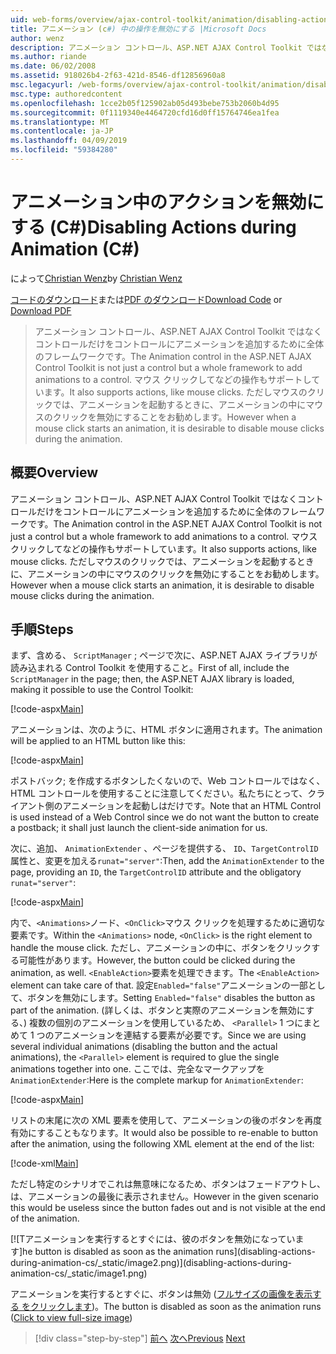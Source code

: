 ```yaml
---
uid: web-forms/overview/ajax-control-toolkit/animation/disabling-actions-during-animation-cs
title: アニメーション (c#) 中の操作を無効にする |Microsoft Docs
author: wenz
description: アニメーション コントロール、ASP.NET AJAX Control Toolkit ではなくコントロールだけをコントロールにアニメーションを追加するために全体のフレームワークです。 アクションもサポートしています.
ms.author: riande
ms.date: 06/02/2008
ms.assetid: 918026b4-2f63-421d-8546-df12856960a8
msc.legacyurl: /web-forms/overview/ajax-control-toolkit/animation/disabling-actions-during-animation-cs
msc.type: authoredcontent
ms.openlocfilehash: 1cce2b05f125902ab05d493bebe753b2060b4d95
ms.sourcegitcommit: 0f1119340e4464720cfd16d0ff15764746ea1fea
ms.translationtype: MT
ms.contentlocale: ja-JP
ms.lasthandoff: 04/09/2019
ms.locfileid: "59384280"
---
```

# <a name="disabling-actions-during-animation-c"></a><span data-ttu-id="18993-104">アニメーション中のアクションを無効にする (C#)</span><span class="sxs-lookup"><span data-stu-id="18993-104">Disabling Actions during Animation (C#)</span></span>

<span data-ttu-id="18993-105">によって[Christian Wenz](https://github.com/wenz)</span><span class="sxs-lookup"><span data-stu-id="18993-105">by [Christian Wenz](https://github.com/wenz)</span></span>

<span data-ttu-id="18993-106">[コードのダウンロード](http://download.microsoft.com/download/f/9/a/f9a26acd-8df4-4484-8a18-199e4598f411/Animation7.cs.zip)または[PDF のダウンロード](http://download.microsoft.com/download/6/7/1/6718d452-ff89-4d3f-a90e-c74ec2d636a3/animation7CS.pdf)</span><span class="sxs-lookup"><span data-stu-id="18993-106">[Download Code](http://download.microsoft.com/download/f/9/a/f9a26acd-8df4-4484-8a18-199e4598f411/Animation7.cs.zip) or [Download PDF](http://download.microsoft.com/download/6/7/1/6718d452-ff89-4d3f-a90e-c74ec2d636a3/animation7CS.pdf)</span></span>

> <span data-ttu-id="18993-107">アニメーション コントロール、ASP.NET AJAX Control Toolkit ではなくコントロールだけをコントロールにアニメーションを追加するために全体のフレームワークです。</span><span class="sxs-lookup"><span data-stu-id="18993-107">The Animation control in the ASP.NET AJAX Control Toolkit is not just a control but a whole framework to add animations to a control.</span></span> <span data-ttu-id="18993-108">マウス クリックしてなどの操作もサポートしています。</span><span class="sxs-lookup"><span data-stu-id="18993-108">It also supports actions, like mouse clicks.</span></span> <span data-ttu-id="18993-109">ただしマウスのクリックでは、アニメーションを起動するときに、アニメーションの中にマウスのクリックを無効にすることをお勧めします。</span><span class="sxs-lookup"><span data-stu-id="18993-109">However when a mouse click starts an animation, it is desirable to disable mouse clicks during the animation.</span></span>


## <a name="overview"></a><span data-ttu-id="18993-110">概要</span><span class="sxs-lookup"><span data-stu-id="18993-110">Overview</span></span>

<span data-ttu-id="18993-111">アニメーション コントロール、ASP.NET AJAX Control Toolkit ではなくコントロールだけをコントロールにアニメーションを追加するために全体のフレームワークです。</span><span class="sxs-lookup"><span data-stu-id="18993-111">The Animation control in the ASP.NET AJAX Control Toolkit is not just a control but a whole framework to add animations to a control.</span></span> <span data-ttu-id="18993-112">マウス クリックしてなどの操作もサポートしています。</span><span class="sxs-lookup"><span data-stu-id="18993-112">It also supports actions, like mouse clicks.</span></span> <span data-ttu-id="18993-113">ただしマウスのクリックでは、アニメーションを起動するときに、アニメーションの中にマウスのクリックを無効にすることをお勧めします。</span><span class="sxs-lookup"><span data-stu-id="18993-113">However when a mouse click starts an animation, it is desirable to disable mouse clicks during the animation.</span></span>

## <a name="steps"></a><span data-ttu-id="18993-114">手順</span><span class="sxs-lookup"><span data-stu-id="18993-114">Steps</span></span>

<span data-ttu-id="18993-115">まず、含める、 `ScriptManager` ; ページで次に、ASP.NET AJAX ライブラリが読み込まれる Control Toolkit を使用すること。</span><span class="sxs-lookup"><span data-stu-id="18993-115">First of all, include the `ScriptManager` in the page; then, the ASP.NET AJAX library is loaded, making it possible to use the Control Toolkit:</span></span>

[!code-aspx[Main](disabling-actions-during-animation-cs/samples/sample1.aspx)]

<span data-ttu-id="18993-116">アニメーションは、次のように、HTML ボタンに適用されます。</span><span class="sxs-lookup"><span data-stu-id="18993-116">The animation will be applied to an HTML button like this:</span></span>

[!code-aspx[Main](disabling-actions-during-animation-cs/samples/sample2.aspx)]

<span data-ttu-id="18993-117">ポストバック; を作成するボタンしたくないので、Web コントロールではなく、HTML コントロールを使用することに注意してください。私たちにとって、クライアント側のアニメーションを起動しはだけです。</span><span class="sxs-lookup"><span data-stu-id="18993-117">Note that an HTML Control is used instead of a Web Control since we do not want the button to create a postback; it shall just launch the client-side animation for us.</span></span>

<span data-ttu-id="18993-118">次に、追加、 `AnimationExtender` 、ページを提供する、 `ID`、`TargetControlID`属性と、変更を加える`runat="server"`:</span><span class="sxs-lookup"><span data-stu-id="18993-118">Then, add the `AnimationExtender` to the page, providing an `ID`, the `TargetControlID` attribute and the obligatory `runat="server"`:</span></span>

[!code-aspx[Main](disabling-actions-during-animation-cs/samples/sample3.aspx)]

<span data-ttu-id="18993-119">内で、`<Animations>`ノード、`<OnClick>`マウス クリックを処理するために適切な要素です。</span><span class="sxs-lookup"><span data-stu-id="18993-119">Within the `<Animations>` node, `<OnClick>` is the right element to handle the mouse click.</span></span> <span data-ttu-id="18993-120">ただし、アニメーションの中に、ボタンをクリックする可能性があります。</span><span class="sxs-lookup"><span data-stu-id="18993-120">However, the button could be clicked during the animation, as well.</span></span> <span data-ttu-id="18993-121">`<EnableAction>`要素を処理できます。</span><span class="sxs-lookup"><span data-stu-id="18993-121">The `<EnableAction>` element can take care of that.</span></span> <span data-ttu-id="18993-122">設定`Enabled="false"`アニメーションの一部として、ボタンを無効にします。</span><span class="sxs-lookup"><span data-stu-id="18993-122">Setting `Enabled="false"` disables the button as part of the animation.</span></span> <span data-ttu-id="18993-123">(詳しくは、ボタンと実際のアニメーションを無効にする、) 複数の個別のアニメーションを使用しているため、 `<Parallel>` 1 つにまとめて 1 つのアニメーションを連結する要素が必要です。</span><span class="sxs-lookup"><span data-stu-id="18993-123">Since we are using several individual animations (disabling the button and the actual animations), the `<Parallel>` element is required to glue the single animations together into one.</span></span> <span data-ttu-id="18993-124">ここでは、完全なマークアップを`AnimationExtender`:</span><span class="sxs-lookup"><span data-stu-id="18993-124">Here is the complete markup for `AnimationExtender`:</span></span>

[!code-aspx[Main](disabling-actions-during-animation-cs/samples/sample4.aspx)]

<span data-ttu-id="18993-125">リストの末尾に次の XML 要素を使用して、アニメーションの後のボタンを再度有効にすることもなります。</span><span class="sxs-lookup"><span data-stu-id="18993-125">It would also be possible to re-enable to button after the animation, using the following XML element at the end of the list:</span></span>

[!code-xml[Main](disabling-actions-during-animation-cs/samples/sample5.xml)]

<span data-ttu-id="18993-126">ただし特定のシナリオでこれは無意味になるため、ボタンはフェードアウトし、は、アニメーションの最後に表示されません。</span><span class="sxs-lookup"><span data-stu-id="18993-126">However in the given scenario this would be useless since the button fades out and is not visible at the end of the animation.</span></span>


[![T<span data-ttu-id="18993-127">アニメーションを実行するとすぐには、彼のボタンを無効になっています]</span><span class="sxs-lookup"><span data-stu-id="18993-127">he button is disabled as soon as the animation runs]</span></span>(disabling-actions-during-animation-cs/_static/image2.png)](disabling-actions-during-animation-cs/_static/image1.png)

<span data-ttu-id="18993-128">アニメーションを実行するとすぐに、ボタンは無効 ([フルサイズの画像を表示する をクリックします](disabling-actions-during-animation-cs/_static/image3.png))。</span><span class="sxs-lookup"><span data-stu-id="18993-128">The button is disabled as soon as the animation runs ([Click to view full-size image](disabling-actions-during-animation-cs/_static/image3.png))</span></span>

> [!div class="step-by-step"]
> <span data-ttu-id="18993-129">[前へ](animating-in-response-to-user-interaction-cs.md)
> [次へ](triggering-an-animation-in-another-control-cs.md)</span><span class="sxs-lookup"><span data-stu-id="18993-129">[Previous](animating-in-response-to-user-interaction-cs.md)
[Next](triggering-an-animation-in-another-control-cs.md)</span></span>
